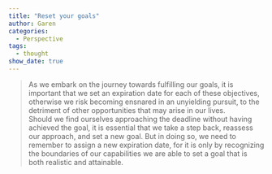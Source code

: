 ```yaml
---
title: "Reset your goals"
author: Garen
categories:
  - Perspective
tags:
  - thought
show_date: true
---
```


> As we embark on the journey towards fulfilling our goals, it is important that we set an expiration date for each of these objectives, otherwise we risk becoming ensnared in an unyielding pursuit, to the detriment of other opportunities that may arise in our lives.<br>
Should we find ourselves approaching the deadline without having achieved the goal, it is essential that we take a step back, reassess our approach, and set a new goal. But in doing so, we need to remember to assign a new expiration date, for it is only by recognizing the boundaries of our capabilities we are able to set a goal that is both realistic and attainable.
